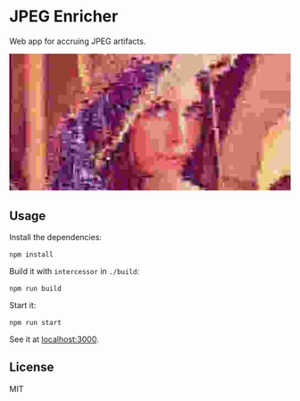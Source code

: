 # JPEG Enricher

Web app for accruing JPEG artifacts.

![JPEG Enricher cover.](screenshot.jpg)

## Usage

Install the dependencies:

    npm install

Build it with `intercessor` in `./build`:

    npm run build

Start it:

    npm run start

See it at [localhost:3000](http://localhost:3000).

## License

MIT
